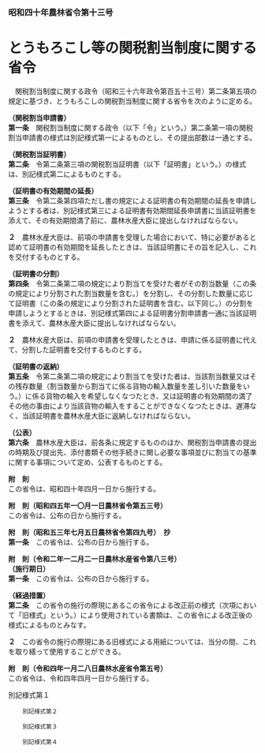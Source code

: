 ### 昭和四十年農林省令第十三号  
# とうもろこし等の関税割当制度に関する省令  
　関税割当制度に関する政令（昭和三十六年政令第百五十三号）第二条第五項の規定に基づき、とうもろこしの関税割当制度に関する省令を次のように定める。  
  
**（関税割当申請書）**  
**第一条**　関税割当制度に関する政令（以下「令」という。）第二条第一項の関税割当申請書の様式は別記様式第一によるものとし、その提出部数は一通とする。  
  
**（関税割当証明書）**  
**第二条**　令第二条第三項の関税割当証明書（以下「証明書」という。）の様式は、別記様式第二によるものとする。  
  
**（証明書の有効期間の延長）**  
**第三条**　令第二条第四項ただし書の規定による証明書の有効期間の延長を申請しようとする者は、別記様式第三による証明書有効期間延長申請書に当該証明書を添えて、その有効期間満了前に、農林水産大臣に提出しなければならない。  
  
**２**　農林水産大臣は、前項の申請書を受理した場合において、特に必要があると認めて証明書の有効期間を延長したときは、当該証明書にその旨を記入し、これを交付するものとする。  
  
**（証明書の分割）**  
**第四条**　令第二条第二項の規定により割当てを受けた者がその割当数量（この条の規定により分割された割当数量を含む。）を分割し、その分割した数量に応じて証明書（この条の規定により分割された証明書を含む。以下同じ。）の分割を申請しようとするときは、別記様式第四による証明書分割申請書一通に当該証明書を添えて、農林水産大臣に提出しなければならない。  
  
**２**　農林水産大臣は、前項の申請書を受理したときは、申請に係る証明書に代えて、分割した証明書を交付するものとする。  
  
**（証明書の返納）**  
**第五条**　令第二条第二項の規定により割当てを受けた者は、当該割当数量又はその残存数量（割当数量から割当てに係る貨物の輸入数量を差し引いた数量をいう。）に係る貨物の輸入を希望しなくなつたとき、又は証明書の有効期間の満了その他の事由により当該貨物の輸入をすることができなくなつたときは、遅滞なく、当該証明書を農林水産大臣に返納しなければならない。  
  
**（公表）**  
**第六条**　農林水産大臣は、前各条に規定するもののほか、関税割当申請書の提出の時期及び提出先、添付書類その他手続きに関し必要な事項並びに割当ての基準に関する事項について定め、公表するものとする。  
  
**附　則**  
この省令は、昭和四十年四月一日から施行する。  
  
**附　則（昭和四五年一〇月一日農林省令第五三号）**  
この省令は、公布の日から施行する。  
  
**附　則（昭和五三年七月五日農林省令第四九号）　抄**  
**第一条**　この省令は、公布の日から施行する。  
  
**附　則（令和二年一二月二一日農林水産省令第八三号）**  
**（施行期日）**  
**第一条**　この省令は、公布の日から施行する。  
  
**（経過措置）**  
**第二条**　この省令の施行の際現にあるこの省令による改正前の様式（次項において「旧様式」という。）により使用されている書類は、この省令による改正後の様式によるものとみなす。  
  
**２**　この省令の施行の際現にある旧様式による用紙については、当分の間、これを取り繕って使用することができる。  
  
**附　則（令和四年一月二八日農林水産省令第五号）**  
この省令は、令和四年四月一日から施行する。  
  
別記様式第１
          
        別記様式第２
          
        別記様式第３
          
        別記様式第４
          
        